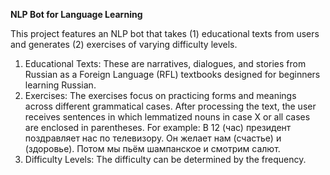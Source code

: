 **NLP Bot for Language Learning**

This project features an NLP bot that takes (1) educational texts from users and generates (2) exercises of varying difficulty levels.

1. Educational Texts: These are narratives, dialogues, and stories from Russian as a Foreign Language (RFL) textbooks designed for beginners learning Russian.
2. Exercises: The exercises focus on practicing forms and meanings across different grammatical cases. After processing the text, the user receives sentences in which lemmatized nouns in case X or all cases are enclosed in parentheses. For example: В 12 (час) президент поздравляет нас по телевизору. Он желает нам (счастье) и (здоровье). Потом мы пьём шампанское и смотрим салют.
3. Difficulty Levels: The difficulty can be determined by the frequency.
